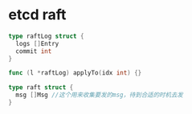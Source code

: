 # etcd raft

```go
type raftLog struct {
  logs []Entry
  commit int
}

func (l *raftLog) applyTo(idx int) {} 

```

```go
type raft struct {
  msg []Msg	//这个用来收集要发的msg，待到合适的时机去发
}
```

